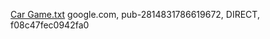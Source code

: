 [Car Game.txt](https://github.com/user-attachments/files/18289858/Car.Game.txt)
 google.com, pub-2814831786619672, DIRECT, f08c47fec0942fa0

